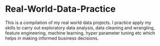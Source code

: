 # Real-World-Data-Practice
This is a compilation of my real world data projects. I practice apply my skills to carry out exploratory data analysis, data cleaning and wrangling, feature engineering, machine learning, hyper parameter tuning etc which helps in making informed business decisions. 

